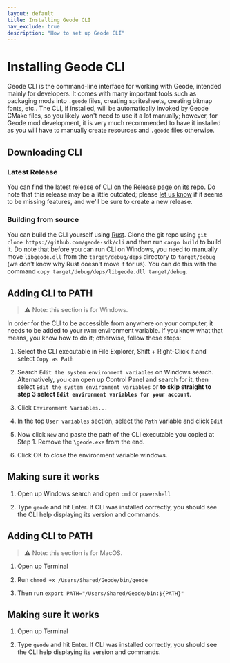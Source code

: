 ```yaml
---
layout: default
title: Installing Geode CLI
nav_exclude: true
description: "How to set up Geode CLI"
---
```


# Installing Geode CLI

Geode CLI is the command-line interface for working with Geode, intended mainly for developers. It comes with many important tools such as packaging mods into `.geode` files, creating spritesheets, creating bitmap fonts, etc.. The CLI, if installed, will be automatically invoked by Geode CMake files, so you likely won't need to use it a lot manually; however, for Geode mod development, it is very much recommended to have it installed as you will have to manually create resources and `.geode` files otherwise.

## Downloading CLI

### Latest Release

You can find the latest release of CLI on the [Release page on its repo](https://github.com/geode-sdk/cli). Do note that this release may be a little outdated; please [let us know](/docs/contributing) if it seems to be missing features, and we'll be sure to create a new release.

### Building from source

You can build the CLI yourself using [Rust](https://doc.rust-lang.org/cargo/getting-started/installation.html). Clone the git repo using `git clone https://github.com/geode-sdk/cli` and then run `cargo build` to build it. Do note that before you can run CLI on Windows, you need to manually move `libgeode.dll` from the `target/debug/deps` directory to `target/debug` (we don't know why Rust doesn't move it for us). You can do this with the command `copy target/debug/deps/libgeode.dll target/debug`.

## Adding CLI to PATH

> :warning: Note: this section is for Windows.

In order for the CLI to be accessible from anywhere on your computer, it needs to be added to your `PATH` environment variable. If you know what that means, you know how to do it; otherwise, follow these steps:

1. Select the CLI executable in File Explorer, Shift + Right-Click it and select `Copy as Path`

2. Search `Edit the system environment variables` on Windows search. Alternatively, you can open up Control Panel and search for it, then select `Edit the system environment variables` or **to skip straight to step 3 select `Edit environment variables for your account`**.

3. Click `Environment Variables...`

4. In the top `User variables` section, select the `Path` variable and click `Edit`

5. Now click `New` and paste the path of the CLI executable you copied at Step 1. Remove the `\geode.exe` from the end.

6. Click OK to close the environment variable windows.

## Making sure it works

1. Open up Windows search and open `cmd` or `powershell`

2. Type `geode` and hit Enter. If CLI was installed correctly, you should see the CLI help displaying its version and commands.

## Adding CLI to PATH

> :warning: Note: this section is for MacOS.

1. Open up Terminal

2. Run `chmod +x /Users/Shared/Geode/bin/geode`

3. Then run `export PATH="/Users/Shared/Geode/bin:${PATH}"`

## Making sure it works

1. Open up Terminal

2. Type `geode` and hit Enter. If CLI was installed correctly, you should see the CLI help displaying its version and commands.
